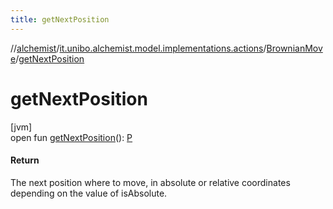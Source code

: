 ```yaml
---
title: getNextPosition
---
```

//[alchemist](../../../index.html)/[it.unibo.alchemist.model.implementations.actions](../index.html)/[BrownianMove](index.html)/[getNextPosition](get-next-position.html)



# getNextPosition



[jvm]\
open fun [getNextPosition](get-next-position.html)(): [P](../../it.unibo.alchemist/-supported-incarnations/get.html)



#### Return



The next position where to move, in absolute or relative coordinates depending on the value of isAbsolute.




